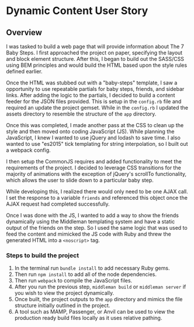 # Dynamic Content User Story

## Overview

I was tasked to build a web page that will provide information about The 7 Baby Steps. I first approached the project on paper, specifying the layout and block element structure. After this, I began to build out the SASS/CSS using BEM principles and would build the HTML based upon the style rules defined earlier.

Once the HTML was stubbed out with a "baby-steps" template, I saw a opportunity to use repeatable partials for baby steps, friends, and sidebar links. After adding the logic to the partials, I decided to build a content feeder for the JSON files provided. This is setup in the `config.rb` file and required an update the project gemset. While in the `config.rb` I updated the assets directory to resemble the structure of the `app` directory.

Once this was completed, I made another pass at the CSS to clean up the style and then moved onto coding JavaScript (JS). While planning the JavaScript, I knew I wanted to use jQuery and lodash to save time. I also wanted to use "es2015" tick templating for string interpolation, so I built out a webpack config.

I then setup the CommonJS requires and added functionality to meet the requirements of the project. I decided to leverage CSS transitions for the majority of animations with the exception of jQuery's scrollTo functionality, which allows the user to slide down to a particular baby step.

While developing this, I realized there would only need to be one AJAX call. I set the response to a variable `friends` and referenced this object once the AJAX request had completed successfully.

Once I was done with the JS, I wanted to add a way to show the friends dynamically using the Middleman templating system and have a static output of the friends on the step. So I used the same logic that was used to feed the content and mimicked the JS code with Ruby and threw the generated HTML into a `<noscript>` tag.

### Steps to build the project

1. In the terminal run `bundle install` to add necessary Ruby gems.
2. Then run `npm install` to add all of the node dependencies.
3. Then run `webpack` to compile the JavaScript files.
4. After you run the previous step, `middleman build` or `middleman server` if you wish to view the project dynamically.
5. Once built, the project outputs to the `app` directory and mimics the file structure initially outlined in the project.
6. A tool such as MAMP, Passenger, or Anvil can be used to view the production ready build files locally as it uses relative pathing.
